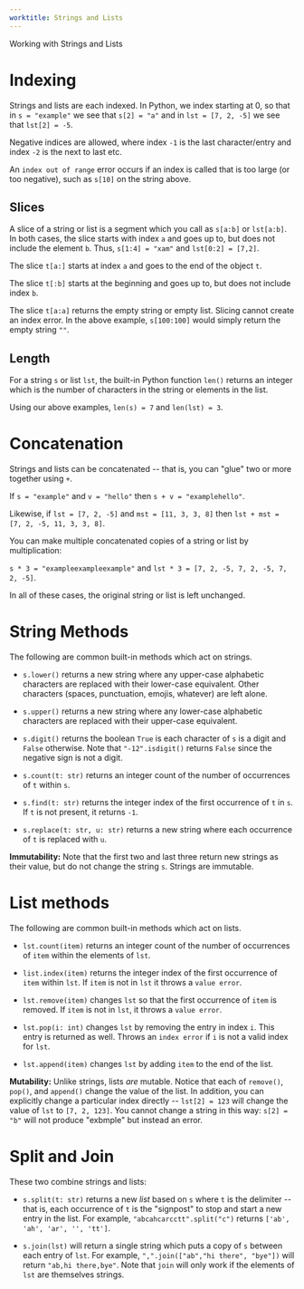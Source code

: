 ```yaml
---
worktitle: Strings and Lists
---
```


Working with Strings and Lists
# Indexing

Strings and lists are each indexed. In Python, we index starting at 0, so that
in `s = "example"` we see that `s[2] = "a"` and in `lst = [7, 2, -5]` we see that
`lst[2] = -5`.

Negative indices are allowed, where index `-1` is the last character/entry and
index `-2` is the next to last etc.

An `index out of range` error occurs if an index is called that is too large (or too negative),
such as `s[10]` on the string above.

## Slices
A slice of a string or list is a segment which you call as `s[a:b]` or `lst[a:b]`.
In both cases, the slice starts with index `a` and goes up to, but does not include
the element `b`. Thus, `s[1:4] = "xam"` and `lst[0:2] = [7,2]`.

The slice `t[a:]` starts at index `a` and goes to the end of the object `t`.

The slice `t[:b]` starts at the beginning and goes up to, but does not include index `b`.

The slice `t[a:a]` returns the empty string or empty list. Slicing cannot create an
index error. In the above example, `s[100:100]` would simply return the empty string `""`.

## Length
For a string `s` or list `lst`, the built-in Python function `len()` returns an integer
which is the number of characters in the string or elements in the list.

Using our above examples, `len(s) = 7` and `len(lst) = 3`.

# Concatenation

Strings and lists can be concatenated -- that is, you can "glue" two or more together using `+`.

If `s = "example"` and `v = "hello"` then `s + v = "examplehello"`.

Likewise, if `lst = [7, 2, -5]` and `mst = [11, 3, 3, 8]` then `lst + mst = [7, 2, -5, 11, 3, 3, 8]`.

You can make multiple concatenated copies of a string or list by multiplication:

`s * 3 = "exampleexampleexample"` and `lst * 3 = [7, 2, -5, 7, 2, -5, 7, 2, -5]`.

In all of these cases, the original string or list is left unchanged.

# String Methods

The following are common built-in methods which act on strings.

* `s.lower()` returns a new string where any upper-case alphabetic characters are replaced with their lower-case equivalent.
Other characters (spaces, punctuation, emojis, whatever) are left alone.

* `s.upper()` returns a new string where any lower-case alphabetic characters are replaced with their upper-case equivalent.

* `s.digit()` returns the boolean `True` is each character of `s` is a digit and `False` otherwise. Note that `"-12".isdigit()` returns `False` since the negative sign is not a digit.

* `s.count(t: str)` returns an integer count of the number of occurrences of `t` within `s`.

* `s.find(t: str)` returns the integer index of the first occurrence of `t` in `s`. If `t` is not present, it returns `-1`.

* `s.replace(t: str, u: str)` returns a new string where each occurrence of `t` is replaced with `u`.



**Immutability:** Note that the first two and last three return new strings as their value, but do not change the string `s`. Strings are immutable.

# List methods

The following are common built-in methods which act on lists.

* `lst.count(item)` returns an integer count of the number of occurrences of `item` within the elements of `lst`.

* `list.index(item)` returns the integer index of the first occurrence of `item` within `lst`. If `item` is not in `lst` it throws a `value error`.

* `lst.remove(item)` changes `lst` so that the first occurrence of `item` is removed. If `item` is not in `lst`, it throws a `value error`.

* `lst.pop(i: int)` changes `lst` by removing the entry in index `i`. This entry is returned as well. Throws an `index error` if `i` is not a valid index for `lst`.

* `lst.append(item)` changes `lst` by adding `item` to the end of the list.

**Mutability:** Unlike strings, lists *are* mutable. Notice that each of `remove()`, `pop()`, and `append()` change the value of the list. In addition, you can explicitly change a particular index directly -- `lst[2] = 123` will change the value of `lst` to `[7, 2, 123]`. You cannot change a string in this way: `s[2] = "b"` will not produce "exbmple" but instead an error.

# Split and Join

These two combine strings and lists:

* `s.split(t: str)` returns a new *list* based on `s` where `t` is the delimiter -- that is, each occurrence of `t` is the "signpost" to stop and start a new entry in the list. For example, `"abcahcarcctt".split("c")` returns `['ab', 'ah', 'ar', '', 'tt']`.

* `s.join(lst)` will return a single string which puts a copy of `s` between each entry of `lst`. For example, `",".join(["ab","hi there", "bye"])` will return `"ab,hi there,bye"`. Note that `join` will only work if the elements of `lst` are themselves strings.
